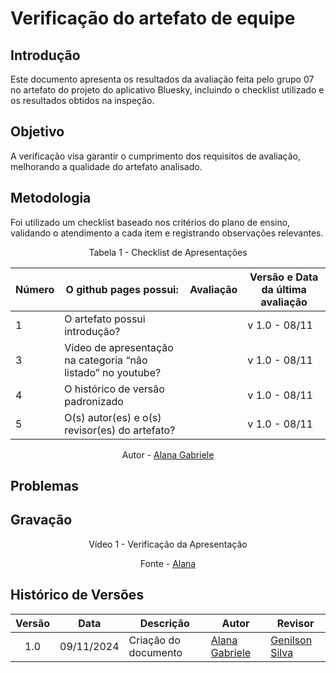 # Verificação do artefato de equipe

## Introdução

Este documento apresenta os resultados da avaliação feita pelo grupo 07 no artefato do projeto do aplicativo Bluesky, incluindo o checklist utilizado e os resultados obtidos na inspeção.

## Objetivo

A verificação visa garantir o cumprimento dos requisitos de avaliação, melhorando a qualidade do artefato analisado.

## Metodologia

Foi utilizado um checklist baseado nos critérios do plano de ensino, validando o atendimento a cada item e registrando observações relevantes.

<div style="text-align: center">
<p>Tabela 1 - Checklist de  Apresentações</p>
</div>

| Número | O github pages possui:                                       | Avaliação | Versão e Data da última avaliação |
| ------ | ------------------------------------------------------------ | --------- | --------------------------------- |
| 1      | O artefato possui introdução?                                |           | v 1.0 - 08/11                     |
| 3      | Vídeo de apresentação na categoria “não listado” no youtube? |           | v 1.0 - 08/11                     |
| 4      | O histórico de versão padronizado                            |           | v 1.0 - 08/11                     |
| 5      | O(s) autor(es) e o(s) revisor(es) do artefato?               |           | v 1.0 - 08/11                     |

<p style="text-align: center;">Autor - <a href="https://github.com/alanagabriele">Alana Gabriele</a></p>

## Problemas

## Gravação

<div style="text-align: center">
<p>Vídeo 1 - Verificação da Apresentação</p>
</div>

<p style="text-align: center;">Fonte - <a href="https://github.com/alanagabriele">Alana</a></p>

## Histórico de Versões

| Versão | Data       | Descrição            | Autor                                              | Revisor                                          |
| :----: | ---------- | -------------------- | -------------------------------------------------- | ------------------------------------------------ |
|  1.0   | 09/11/2024 | Criação do documento | [Alana Gabriele](https://github.com/alanagabriele) | [Genilson Silva](https://github.com/GenilsonJrs) |
